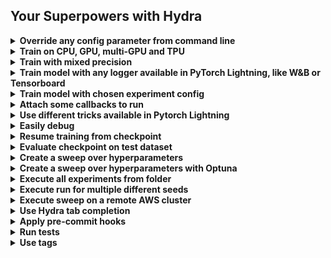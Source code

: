 ## Your Superpowers with Hydra

<details>
<summary><b>Override any config parameter from command line</b></summary>

```bash
uv run python -m {{cookiecutter.project_slug}}.scripts.train trainer.max_epochs=20 model.optimizer.lr=1e-4
```

> **Note**: You can also add new parameters with `+` sign.

```bash
uv run python -m {{cookiecutter.project_slug}}.scripts.train +model.new_param="owo"
```

</details>

<details>
<summary><b>Train on CPU, GPU, multi-GPU and TPU</b></summary>

```bash
# train on CPU
uv run python -m {{cookiecutter.project_slug}}.scripts.train trainer=cpu

# train on 1 GPU
uv run python -m {{cookiecutter.project_slug}}.scripts.train trainer=gpu

# train on TPU
uv run python -m {{cookiecutter.project_slug}}.scripts.train +trainer.tpu_cores=8

# train with DDP (Distributed Data Parallel) (4 GPUs)
uv run python -m {{cookiecutter.project_slug}}.scripts.train trainer=ddp trainer.devices=4

# train with DDP (Distributed Data Parallel) (8 GPUs, 2 nodes)
uv run python -m {{cookiecutter.project_slug}}.scripts.train trainer=ddp trainer.devices=4 trainer.num_nodes=2

# simulate DDP on CPU processes
uv run python -m {{cookiecutter.project_slug}}.scripts.train trainer=ddp_sim trainer.devices=2

# accelerate training on mac
uv run python -m {{cookiecutter.project_slug}}.scripts.train trainer=mps
```

> **Warning**: Currently there are problems with DDP mode, read [this issue](https://github.com/ashleve/lightning-hydra-template/issues/393) to learn more.

</details>

<details>
<summary><b>Train with mixed precision</b></summary>

```bash
# train with pytorch native automatic mixed precision (AMP)
uv run python -m {{cookiecutter.project_slug}}.scripts.train trainer=gpu +trainer.precision=16
```

</details>

<!-- deepspeed support still in beta
<details>
<summary><b>Optimize large scale models on multiple GPUs with Deepspeed</b></summary>

```bash
uv run python -m {{cookiecutter.project_slug}}.scripts.train +trainer.
```

</details>
 -->

<details>
<summary><b>Train model with any logger available in PyTorch Lightning, like W&B or Tensorboard</b></summary>

```yaml
# set project and entity names in `configs/logger/wandb`
wandb:
  project: "your_project_name"
  entity: "your_wandb_team_name"
```

```bash
# train model with Weights&Biases (link to wandb dashboard should appear in the terminal)
uv run python -m {{cookiecutter.project_slug}}.scripts.train logger=wandb
```

> **Note**: Lightning provides convenient integrations with most popular logging frameworks. Learn more [here](#experiment-tracking).

> **Note**: Using wandb requires you to [setup account](https://www.wandb.com/) first. After that just complete the config as below.

> **Note**: Click [here](https://wandb.ai/hobglob/template-dashboard/) to see example wandb dashboard generated with this template.

</details>

<details>
<summary><b>Train model with chosen experiment config</b></summary>

```bash
uv run python -m {{cookiecutter.project_slug}}.scripts.train experiment=example
```

> **Note**: Experiment configs are placed in [configs/experiment/]https://github.com/foreverYoungGitHub/cookiecutter-pytorch-lightning/tree/main/{{cookiecutter.project_name}}/{{cookiecutter.project_slug}}/configs/experiment/).

</details>

<details>
<summary><b>Attach some callbacks to run</b></summary>

```bash
uv run python -m {{cookiecutter.project_slug}}.scripts.train callbacks=default
```

> **Note**: Callbacks can be used for things such as as model checkpointing, early stopping and [many more](https://pytorch-lightning.readthedocs.io/en/latest/extensions/callbacks.html#built-in-callbacks).

> **Note**: Callbacks configs are placed in [configs/callbacks/]https://github.com/foreverYoungGitHub/cookiecutter-pytorch-lightning/tree/main/{{cookiecutter.project_name}}/{{cookiecutter.project_slug}}/configs/callbacks/).

</details>

<details>
<summary><b>Use different tricks available in Pytorch Lightning</b></summary>

```yaml
# gradient clipping may be enabled to avoid exploding gradients
uv run python -m {{cookiecutter.project_slug}}.scripts.train +trainer.gradient_clip_val=0.5

# run validation loop 4 times during a training epoch
uv run python -m {{cookiecutter.project_slug}}.scripts.train +trainer.val_check_interval=0.25

# accumulate gradients
uv run python -m {{cookiecutter.project_slug}}.scripts.train +trainer.accumulate_grad_batches=10

# terminate training after 12 hours
uv run python -m {{cookiecutter.project_slug}}.scripts.train +trainer.max_time="00:12:00:00"
```

> **Note**: PyTorch Lightning provides about [40+ useful trainer flags](https://pytorch-lightning.readthedocs.io/en/latest/common/trainer.html#trainer-flags).

</details>

<details>
<summary><b>Easily debug</b></summary>

```bash
# runs 1 epoch in default debugging mode
# changes logging directory to `logs/debugs/...`
# sets level of all command line loggers to 'DEBUG'
# enforces debug-friendly configuration
uv run python -m {{cookiecutter.project_slug}}.scripts.train debug=default

# run 1 train, val and test loop, using only 1 batch
uv run python -m {{cookiecutter.project_slug}}.scripts.train debug=fdr

# print execution time profiling
uv run python -m {{cookiecutter.project_slug}}.scripts.train debug=profiler

# try overfitting to 1 batch
uv run python -m {{cookiecutter.project_slug}}.scripts.train debug=overfit

# raise exception if there are any numerical anomalies in tensors, like NaN or +/-inf
uv run python -m {{cookiecutter.project_slug}}.scripts.train +trainer.detect_anomaly=true

# use only 20% of the data
uv run python -m {{cookiecutter.project_slug}}.scripts.train +trainer.limit_train_batches=0.2 \
+trainer.limit_val_batches=0.2 +trainer.limit_test_batches=0.2
```

> **Note**: Visit [configs/debug/]https://github.com/foreverYoungGitHub/cookiecutter-pytorch-lightning/tree/main/{{cookiecutter.project_name}}/{{cookiecutter.project_slug}}/configs/debug/) for different debugging configs.

</details>

<details>
<summary><b>Resume training from checkpoint</b></summary>

```yaml
uv run python -m {{cookiecutter.project_slug}}.scripts.train ckpt_path="/path/to/ckpt/name.ckpt"
```

> **Note**: Checkpoint can be either path or URL.

> **Note**: Currently loading ckpt doesn't resume logger experiment, but it will be supported in future Lightning release.

</details>

<details>
<summary><b>Evaluate checkpoint on test dataset</b></summary>

```yaml
uv run python -m {{cookiecutter.project_slug}}.scripts.eval ckpt_path="/path/to/ckpt/name.ckpt"
```

> **Note**: Checkpoint can be either path or URL.

</details>

<details>
<summary><b>Create a sweep over hyperparameters</b></summary>

```bash
# this will run 6 experiments one after the other,
# each with different combination of batch_size and learning rate
uv run python -m {{cookiecutter.project_slug}}.scripts.train -m data.batch_size=32,64,128 model.lr=0.001,0.0005
```

> **Note**: Hydra composes configs lazily at job launch time. If you change code or configs after launching a job/sweep, the final composed configs might be impacted.

</details>

<details>
<summary><b>Create a sweep over hyperparameters with Optuna</b></summary>

```bash
# this will run hyperparameter search defined in `configs/hparams_search/mnist_optuna.yaml`
# over chosen experiment config
uv run python -m {{cookiecutter.project_slug}}.scripts.train -m hparams_search=mnist_optuna experiment=example
```

> **Note**: Using [Optuna Sweeper](https://hydra.cc/docs/next/plugins/optuna_sweeper) doesn't require you to add any boilerplate to your code, everything is defined in a [single config file]https://github.com/foreverYoungGitHub/cookiecutter-pytorch-lightning/tree/main/{{cookiecutter.project_name}}/{{cookiecutter.project_slug}}/configs/hparams_search/mnist_optuna.yaml).

> **Warning**: Optuna sweeps are not failure-resistant (if one job crashes then the whole sweep crashes).

</details>

<details>
<summary><b>Execute all experiments from folder</b></summary>

```bash
uv run python -m {{cookiecutter.project_slug}}.scripts.train -m 'experiment=glob(*)'
```

> **Note**: Hydra provides special syntax for controlling behavior of multiruns. Learn more [here](https://hydra.cc/docs/next/tutorials/basic/running_your_app/multi-run). The command above executes all experiments from [configs/experiment/]https://github.com/foreverYoungGitHub/cookiecutter-pytorch-lightning/tree/main/{{cookiecutter.project_name}}/{{cookiecutter.project_slug}}/configs/experiment/).

</details>

<details>
<summary><b>Execute run for multiple different seeds</b></summary>

```bash
uv run python -m {{cookiecutter.project_slug}}.scripts.train -m seed=1,2,3,4,5 trainer.deterministic=True logger=csv tags=["benchmark"]
```

> **Note**: `trainer.deterministic=True` makes pytorch more deterministic but impacts the performance.

</details>

<details>
<summary><b>Execute sweep on a remote AWS cluster</b></summary>

> **Note**: This should be achievable with simple config using [Ray AWS launcher for Hydra](https://hydra.cc/docs/next/plugins/ray_launcher). Example is not implemented in this template.

</details>

<!-- <details>
<summary><b>Execute sweep on a SLURM cluster</b></summary>

> This should be achievable with either [the right lightning trainer flags](https://pytorch-lightning.readthedocs.io/en/latest/clouds/cluster.html?highlight=SLURM#slurm-managed-cluster) or simple config using [Submitit launcher for Hydra](https://hydra.cc/docs/plugins/submitit_launcher). Example is not yet implemented in this template.

</details> -->

<details>
<summary><b>Use Hydra tab completion</b></summary>

> **Note**: Hydra allows you to autocomplete config argument overrides in shell as you write them, by pressing `tab` key. Read the [docs](https://hydra.cc/docs/tutorials/basic/running_your_app/tab_completion).

</details>

<details>
<summary><b>Apply pre-commit hooks</b></summary>

```bash
pre-commit run -a
```

> **Note**: Apply pre-commit hooks to do things like auto-formatting code and configs, performing code analysis or removing output from jupyter notebooks. See [# Best Practices](#best-practices) for more.

Update pre-commit hook versions in `.pre-commit-config.yaml` with:

```bash
pre-commit autoupdate
```

</details>

<details>
<summary><b>Run tests</b></summary>

```bash
# run all tests
pytest

# run tests from specific file
pytest tests/test_train.py

# run all tests except the ones marked as slow
pytest -k "not slow"
```

</details>

<details>
<summary><b>Use tags</b></summary>

Each experiment should be tagged in order to easily filter them across files or in logger UI:

```bash
uv run python -m {{cookiecutter.project_slug}}.scripts.train tags=["mnist","experiment_X"]
```

> **Note**: You might need to escape the bracket characters in your shell with `uv run python -m {{cookiecutter.project_slug}}.scripts.train tags=\["mnist","experiment_X"\]`.

If no tags are provided, you will be asked to input them from command line:

```bash
>>> uv run python -m {{cookiecutter.project_slug}}.scripts.train tags=[]
[2022-07-11 15:40:09,358][src.utils.utils][INFO] - Enforcing tags! <cfg.extras.enforce_tags=True>
[2022-07-11 15:40:09,359][src.utils.rich_utils][WARNING] - No tags provided in config. Prompting user to input tags...
Enter a list of comma separated tags (dev):
```

If no tags are provided for multirun, an error will be raised:

```bash
>>> uv run python -m {{cookiecutter.project_slug}}.scripts.train -m +x=1,2,3 tags=[]
ValueError: Specify tags before launching a multirun!
```

> **Note**: Appending lists from command line is currently not supported in hydra :(

</details>
